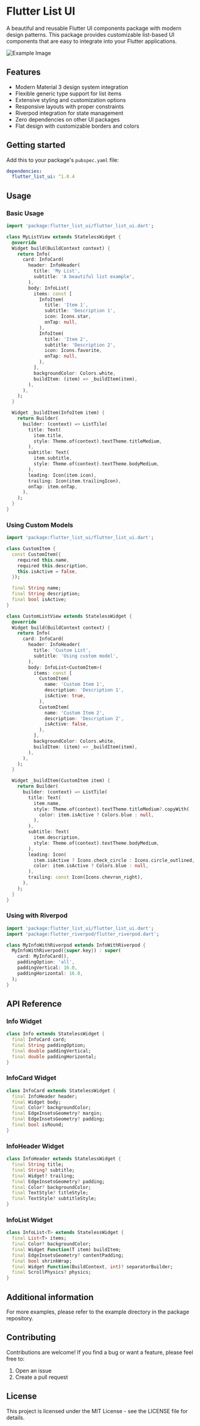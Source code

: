 <!--
This README describes the package. If you publish this package to pub.dev,
this README's contents appear on the landing page for your package.

For information about how to write a good package README, see the guide for
[writing package pages](https://dart.dev/tools/pub/writing-package-pages).

For general information about developing packages, see the Dart guide for
[creating packages](https://dart.dev/guides/libraries/create-packages)
and the Flutter guide for
[developing packages and plugins](https://flutter.dev/to/develop-packages).
-->

# Flutter List UI

A beautiful and reusable Flutter UI components package with modern design patterns. This package provides customizable list-based UI components that are easy to integrate into your Flutter applications.

![Example Image](https://github.com/user-attachments/assets/06aae649-3f2b-4d51-849b-6c480e69d2e1)

## Features

- Modern Material 3 design system integration
- Flexible generic type support for list items
- Extensive styling and customization options
- Responsive layouts with proper constraints
- Riverpod integration for state management
- Zero dependencies on other UI packages
- Flat design with customizable borders and colors

## Getting started

Add this to your package's `pubspec.yaml` file:

```yaml
dependencies:
  flutter_list_ui: ^1.0.4
```

## Usage

### Basic Usage

```dart
import 'package:flutter_list_ui/flutter_list_ui.dart';

class MyListView extends StatelessWidget {
  @override
  Widget build(BuildContext context) {
    return Info(
      card: InfoCard(
        header: InfoHeader(
          title: 'My List',
          subtitle: 'A beautiful list example',
        ),
        body: InfoList(
          items: const [
            InfoItem(
              title: 'Item 1',
              subtitle: 'Description 1',
              icon: Icons.star,
              onTap: null,
            ),
            InfoItem(
              title: 'Item 2',
              subtitle: 'Description 2',
              icon: Icons.favorite,
              onTap: null,
            ),
          ],
          backgroundColor: Colors.white,
          buildItem: (item) => _buildItem(item),
        ),
      ),
    );
  }

  Widget _buildItem(InfoItem item) {
    return Builder(
      builder: (context) => ListTile(
        title: Text(
          item.title,
          style: Theme.of(context).textTheme.titleMedium,
        ),
        subtitle: Text(
          item.subtitle,
          style: Theme.of(context).textTheme.bodyMedium,
        ),
        leading: Icon(item.icon),
        trailing: Icon(item.trailingIcon),
        onTap: item.onTap,
      ),
    );
  }
}
```

### Using Custom Models

```dart
import 'package:flutter_list_ui/flutter_list_ui.dart';

class CustomItem {
  const CustomItem({
    required this.name,
    required this.description,
    this.isActive = false,
  });

  final String name;
  final String description;
  final bool isActive;
}

class CustomListView extends StatelessWidget {
  @override
  Widget build(BuildContext context) {
    return Info(
      card: InfoCard(
        header: InfoHeader(
          title: 'Custom List',
          subtitle: 'Using custom model',
        ),
        body: InfoList<CustomItem>(
          items: const [
            CustomItem(
              name: 'Custom Item 1',
              description: 'Description 1',
              isActive: true,
            ),
            CustomItem(
              name: 'Custom Item 2',
              description: 'Description 2',
              isActive: false,
            ),
          ],
          backgroundColor: Colors.white,
          buildItem: (item) => _buildItem(item),
        ),
      ),
    );
  }

  Widget _buildItem(CustomItem item) {
    return Builder(
      builder: (context) => ListTile(
        title: Text(
          item.name,
          style: Theme.of(context).textTheme.titleMedium?.copyWith(
            color: item.isActive ? Colors.blue : null,
          ),
        ),
        subtitle: Text(
          item.description,
          style: Theme.of(context).textTheme.bodyMedium,
        ),
        leading: Icon(
          item.isActive ? Icons.check_circle : Icons.circle_outlined,
          color: item.isActive ? Colors.blue : null,
        ),
        trailing: const Icon(Icons.chevron_right),
      ),
    );
  }
}
```

### Using with Riverpod

```dart
import 'package:flutter_list_ui/flutter_list_ui.dart';
import 'package:flutter_riverpod/flutter_riverpod.dart';

class MyInfoWithRiverpod extends InfoWithRiverpod {
  MyInfoWithRiverpod({super.key}) : super(
    card: MyInfoCard(),
    paddingOption: 'all',
    paddingVertical: 16.0,
    paddingHorizontal: 16.0,
  );
}
```

## API Reference

### Info Widget
```dart
class Info extends StatelessWidget {
  final InfoCard card;
  final String paddingOption;
  final double paddingVertical;
  final double paddingHorizontal;
}
```

### InfoCard Widget
```dart
class InfoCard extends StatelessWidget {
  final InfoHeader header;
  final Widget body;
  final Color? backgroundColor;
  final EdgeInsetsGeometry? margin;
  final EdgeInsetsGeometry? padding;
  final bool isRound;
}
```

### InfoHeader Widget
```dart
class InfoHeader extends StatelessWidget {
  final String title;
  final String? subtitle;
  final Widget? trailing;
  final EdgeInsetsGeometry? padding;
  final Color? backgroundColor;
  final TextStyle? titleStyle;
  final TextStyle? subtitleStyle;
}
```

### InfoList Widget
```dart
class InfoList<T> extends StatelessWidget {
  final List<T> items;
  final Color? backgroundColor;
  final Widget Function(T item) buildItem;
  final EdgeInsetsGeometry? contentPadding;
  final bool shrinkWrap;
  final Widget Function(BuildContext, int)? separatorBuilder;
  final ScrollPhysics? physics;
}
```

## Additional information

For more examples, please refer to the example directory in the package repository.

## Contributing

Contributions are welcome! If you find a bug or want a feature, please feel free to:

1. Open an issue
2. Create a pull request

## License

This project is licensed under the MIT License - see the LICENSE file for details.
